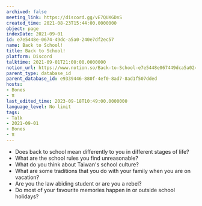 ```yaml
---
archived: false
meeting_link: https://discord.gg/vE7QUXGDnS
created_time: 2021-08-23T15:44:00.0000000
object: page
indexDate: 2021-09-01
id: e7e5448e-0674-49dc-a5a0-240e7df2ec57
name: Back to School!
title: Back to School!
platform: Discord
talktime: 2021-09-01T21:00:00.0000000
notion_url: https://www.notion.so/Back-to-School-e7e5448e067449dca5a0240e7df2ec57
parent_type: database_id
parent_database_id: e9339446-880f-4ef0-8ad7-8ad1f507dded
hosts:
- Bones
- π
last_edited_time: 2023-09-18T10:49:00.0000000
language_level: No limit
tags:
- Talk
- 2021-09-01
- Bones
- π
---
```


   - Does back to school mean differently to you in different stages of life?
   - What are the school rules you find unreasonable?
   - What do you think about Taiwan's school culture?
   - What are some traditions that you do with your family when you are on vacation?
   - Are you the law abiding student or are you a rebel?
   - Do most of your favourite memories happen in or outside school holidays?








